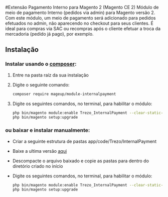 #Extensão Pagamento Interno para Magento 2 (Magento CE 2)
Módulo de meio de pagamento Interno (pedidos via admin) para Magento versão 2. Com este módulo, um meio de pagamento será adicionado para pedidos efetuados no admin, não aparecendo no checkout para seus clientes. É ideal para compras via SAC ou recompras após o cliente efetuar a troca da mercadoria (pedido já pago), por exemplo.
## Instalação
### Instalar usando o [composer](https://getcomposer.org/):

1. Entre na pasta raíz da sua instalação
2. Digite o seguinte comando:
    ```bash
    composer require mageup/module-internalpayment
    ```
    
3. Digite os seguintes comandos, no terminal, para habilitar o módulo:

    ```bash
    php bin/magento module:enable Trezo_InternalPayment --clear-static-content
    php bin/magento setup:upgrade
    ```
### ou baixar e instalar manualmente:


* Criar a seguinte estrutura de pastas app/code/Trezo/InternalPayment
* Baixe a ultima versão [aqui](https://codeload.github.com/mageup/module-internalpayment/zip/master)
* Descompacte o arquivo baixado e copie as pastas para dentro do diretório criado no início
* Digite os seguintes comandos, no terminal, para habilitar o módulo:

    ```bash
    php bin/magento module:enable Trezo_InternalPayment --clear-static-content
    php bin/magento setup:upgrade
    ```
